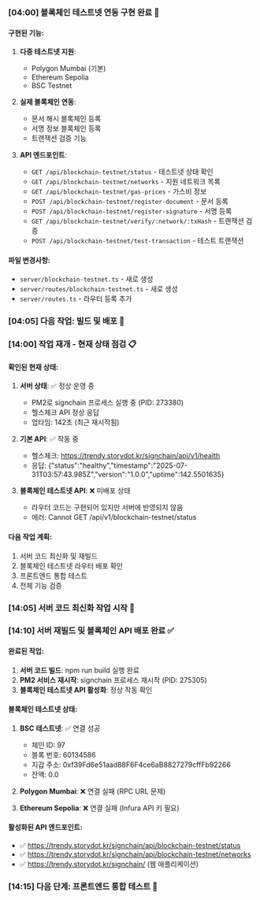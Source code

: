 

### [04:00] 블록체인 테스트넷 연동 구현 완료 🔗

#### 구현된 기능:
1. **다중 테스트넷 지원**: 
   - Polygon Mumbai (기본)
   - Ethereum Sepolia  
   - BSC Testnet

2. **실제 블록체인 연동**:
   - 문서 해시 블록체인 등록
   - 서명 정보 블록체인 등록
   - 트랜잭션 검증 기능

3. **API 엔드포인트**:
   - `GET /api/blockchain-testnet/status` - 테스트넷 상태 확인
   - `GET /api/blockchain-testnet/networks` - 지원 네트워크 목록
   - `GET /api/blockchain-testnet/gas-prices` - 가스비 정보
   - `POST /api/blockchain-testnet/register-document` - 문서 등록
   - `POST /api/blockchain-testnet/register-signature` - 서명 등록
   - `GET /api/blockchain-testnet/verify/:network/:txHash` - 트랜잭션 검증
   - `POST /api/blockchain-testnet/test-transaction` - 테스트 트랜잭션

#### 파일 변경사항:
- `server/blockchain-testnet.ts` - 새로 생성
- `server/routes/blockchain-testnet.ts` - 새로 생성  
- `server/routes.ts` - 라우터 등록 추가

### [04:05] 다음 작업: 빌드 및 배포 🚀


### [14:00] 작업 재개 - 현재 상태 점검 📋

#### 확인된 현재 상태:
1. **서버 상태**: ✅ 정상 운영 중
   - PM2로 signchain 프로세스 실행 중 (PID: 273380)
   - 헬스체크 API 정상 응답
   - 업타임: 142초 (최근 재시작됨)

2. **기본 API**: ✅ 작동 중
   - 헬스체크: https://trendy.storydot.kr/signchain/api/v1/health
   - 응답: {"status":"healthy","timestamp":"2025-07-31T03:57:43.985Z","version":"1.0.0","uptime":142.5501635}

3. **블록체인 테스트넷 API**: ❌ 미배포 상태
   - 라우터 코드는 구현되어 있지만 서버에 반영되지 않음
   - 에러: Cannot GET /api/v1/blockchain-testnet/status

#### 다음 작업 계획:
1. 서버 코드 최신화 및 재빌드
2. 블록체인 테스트넷 라우터 배포 확인
3. 프론트엔드 통합 테스트
4. 전체 기능 검증

### [14:05] 서버 코드 최신화 작업 시작 🔄


### [14:10] 서버 재빌드 및 블록체인 API 배포 완료 ✅

#### 완료된 작업:
1. **서버 코드 빌드**: npm run build 실행 완료
2. **PM2 서비스 재시작**: signchain 프로세스 재시작 (PID: 275305)
3. **블록체인 테스트넷 API 활성화**: 정상 작동 확인

#### 블록체인 테스트넷 상태:
1. **BSC 테스트넷**: ✅ 연결 성공
   - 체인 ID: 97
   - 블록 번호: 60134586
   - 지갑 주소: 0xf39Fd6e51aad88F6F4ce6aB8827279cffFb92266
   - 잔액: 0.0

2. **Polygon Mumbai**: ❌ 연결 실패 (RPC URL 문제)
3. **Ethereum Sepolia**: ❌ 연결 실패 (Infura API 키 필요)

#### 활성화된 API 엔드포인트:
- ✅ https://trendy.storydot.kr/signchain/api/blockchain-testnet/status
- ✅ https://trendy.storydot.kr/signchain/api/blockchain-testnet/networks
- ✅ https://trendy.storydot.kr/signchain/ (웹 애플리케이션)

### [14:15] 다음 단계: 프론트엔드 통합 테스트 🧪


